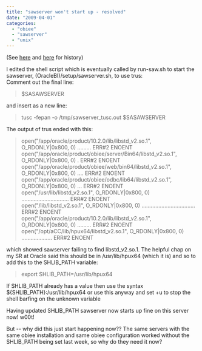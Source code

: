 ```yaml
---
title: "sawserver won't start up - resolved"
date: "2009-04-01"
categories: 
  - "obiee"
  - "sawserver"
  - "unix"
---
```


(See [here](http://rnm1978.blogspot.com/2009/03/sawserver-wont-start-analytics-servlet.html) and [here](http://rnm1978.blogspot.com/2009/04/troubleshooting-hpux-program.html) for history)  
  
I edited the shell script which is eventually called by run-saw.sh to start the sawserver, (OracleBI)/setup/sawserver.sh, to use trus:  
Comment out the final line:  

> $SASAWSERVER

and insert as a new line:  

> tusc -fepan -o /tmp/sawserver\_tusc.out $SASAWSERVER  

The output of trus ended with this:  

> open("/app/oracle/product/10.2.0/lib/libstd\_v2.so.1", O\_RDONLY|0x800, 0) ......... ERR#2 ENOENT  
> open("/app/oracle/product/obiee/server/Bin64/libstd\_v2.so.1", O\_RDONLY|0x800, 0) . ERR#2 ENOENT  
> open("/app/oracle/product/obiee/web/bin64/libstd\_v2.so.1", O\_RDONLY|0x800, 0) .... ERR#2 ENOENT  
> open("/app/oracle/product/obiee/odbc/lib64/libstd\_v2.so.1", O\_RDONLY|0x800, 0) ... ERR#2 ENOENT  
> open("/usr/lib/libstd\_v2.so.1", O\_RDONLY|0x800, 0) ............................... ERR#2 ENOENT  
> open("/lib/libstd\_v2.so.1", O\_RDONLY|0x800, 0) ................................... ERR#2 ENOENT  
> open("/app/oracle/product/10.2.0/lib/libstd\_v2.so.1", O\_RDONLY|0x800, 0) ......... ERR#2 ENOENT  
> open("/opt/aCC/lib/hpux64/libstd\_v2.so.1", O\_RDONLY|0x800, 0) .................... ERR#2 ENOENT

which showed sawserver failing to find libstd\_v2.so.1. 
The helpful chap on my SR at Oracle said this should be in /usr/lib/hpux64 (which it is) and so to add this to the SHLIB\_PATH variable:  

> export SHLIB\_PATH=/usr/lib/hpux64  

If SHLIB\_PATH already has a value then use the syntax ${SHLIB\_PATH}:/usr/lib/hpux64 or use this anyway and set +u to stop the shell barfing on the unknown variable  
  
Having updated SHLIB\_PATH sawserver now starts up fine on this server now! w00t!  
  
But -- why did this just start happening now?? The same servers with the same obiee installation and same obiee configuration worked without the SHLIB\_PATH being set last week, so why do they need it now?
